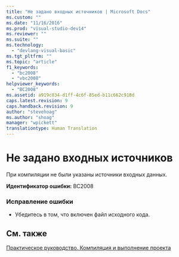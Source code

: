 ```yaml
---
title: "Не задано входных источников | Microsoft Docs"
ms.custom: ""
ms.date: "11/16/2016"
ms.prod: "visual-studio-dev14"
ms.reviewer: ""
ms.suite: ""
ms.technology: 
  - "devlang-visual-basic"
ms.tgt_pltfrm: ""
ms.topic: "article"
f1_keywords: 
  - "bc2008"
  - "vbc2008"
helpviewer_keywords: 
  - "BC2008"
ms.assetid: a919c834-d1ff-4c6f-85ed-b11c662c918d
caps.latest.revision: 9
caps.handback.revision: 9
author: "stevehoag"
ms.author: "shoag"
manager: "wpickett"
translationtype: Human Translation
---
```

# Не задано входных источников
При компиляции не были указаны источники входных данных.  
  
 **Идентификатор ошибки:** BC2008  
  
### Исправление ошибки  
  
-   Убедитесь в том, что включен файл исходного кода.  
  
## См. также  
 [Практическое руководство. Компиляция и выполнение проекта](../../visual-basic/developing-apps/using-ide/how-to-compile-and-run-a-project.md)